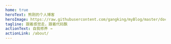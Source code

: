 ```yaml
---
home: true
heroText: 熊刚的个人博客
heroImage: https://raw.githubusercontent.com/gangking/myBlog/master/docs/.vuepress/public/avatar.jpg
tagline: 跟着感觉走，跟着代码飘
actionText: 自我修养 →
actionLink: /about/
---
```

<homeStyle></homeStyle>